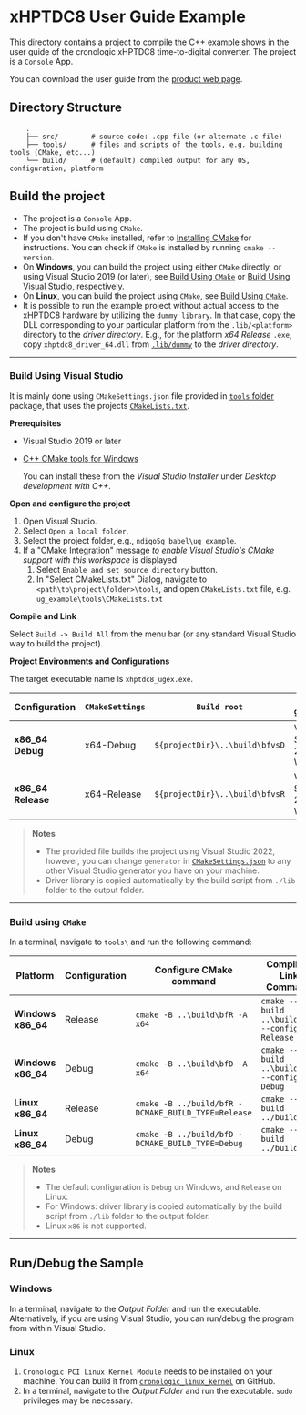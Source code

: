 # xHPTDC8 User Guide Example

This directory contains a project to compile the C++ example shows in the user guide of the cronologic xHPTDC8 time-to-digital converter. The project is a `Console` App.

You can download the user guide from the [product web page](https://www.cronologic.de/products/tdcs/xhptdc8-pcie).


## Directory Structure
```
    .
    ├── src/        # source code: .cpp file (or alternate .c file)
    ├── tools/      # files and scripts of the tools, e.g. building tools (CMake, etc...)
    └── build/      # (default) compiled output for any OS, configuration, platform
```

## Build the project
- The project is a `Console` App.
- The project is build using `CMake`.
- If you don't have `CMake` installed, refer to [Installing CMake](https://cmake.org/install/) for instructions. You can check if `CMake` is installed by running `cmake --version`.
- On **Windows**, you can build the project using either `CMake` directly, or using Visual Studio 2019 (or later), see [Build Using `CMake`](#build-using-cmake) or [Build Using Visual Studio](#build-using-visual-studio), respectively.
- On **Linux**, you can build the project using `CMake`, see [Build Using `CMake`](#build-using-cmake).
- It is possible to run the example project without actual access to the xHPTDC8 hardware by utilizing the `dummy library`. In that case, copy the DLL corresponding to your particular platform from the `.lib/<platform>` directory to the _driver directory_. E.g., for the platform _x64 Release_ `.exe`, copy `xhptdc8_driver_64.dll` from [`.lib/dummy`](../lib/dummy/) to the _driver directory_.

---

### Build Using Visual Studio
It is mainly done using `CMakeSettings.json` file provided in [`tools` folder](/tools/CMakeSettings.json) package, that uses the projects [`CMakeLists.txt`](/tools/CMakeLists.tx).

**Prerequisites**
- Visual Studio 2019 or later
- [C++ CMake tools for Windows](https://docs.microsoft.com/en-us/cpp/build/cmake-projects-in-visual-studio#installation)

  You can install these from the _Visual Studio Installer_ under 
  _Desktop development with C++_.

**Open and configure the project**
1. Open Visual Studio.
2. Select `Open a local folder`.
3. Select the project folder, e.g., `ndigo5g_babel\ug_example`.
4. If a "CMake Integration" message _to enable Visual Studio's CMake support with this workspace_ is displayed
   1. Select `Enable and set source directory` button.
   2. In "Select CMakeLists.txt" Dialog, navigate to `<path\to\project\folder>\tools`, and open `CMakeLists.txt` file, e.g. `ug_example\tools\CMakeLists.txt`

**Compile and Link**

Select `Build -> Build All` from the menu bar (or any standard Visual Studio way to build the project).

**Project Environments and Configurations**

The target executable name is `xhptdc8_ugex.exe`.

| Configuration     | `CMakeSettings` | `Build root`                     | `CMake generator`     | Output Folder          |
| ----------------- | --------------- | -------------------------------- | --------------------- | ---------------------  |
| **x86_64 Debug**  | x64-Debug       | `${projectDir}\..\build\bfvsD`   | Visual Studio 17 2022 Win64 | `<Build root>\Debug`   |
| **x86_64 Release**| x64-Release     | `${projectDir}\..\build\bfvsR`   | Visual Studio 17 2022 Win64 | `<Build root>\Release`   |

> **Notes**
> * The provided file builds the project using Visual Studio 2022, however, you can change `generator` in [`CMakeSettings.json`](./tools/CMakeSettings.json) to any other Visual Studio generator you have on your machine.
> * Driver library is copied automatically by the build script from `./lib` folder to the output folder.

---

### Build using `CMake`

In a terminal, navigate to `tools\` and run the following command:

| Platform          | Configuration | Configure CMake command                            | Compile & Link Command                       | Output Folder |
| ----------------- | ------------- | -------------------------------------------------  | -------------------------------------------- | -------  |
| **Windows x86_64**| Release       | `cmake -B ..\build\bfR -A x64`                     | `cmake --build ..\build\bfR --config Release`| `${projectDir}\..\build\bfR\Release` |
| **Windows x86_64**| Debug         | `cmake -B ..\build\bfD -A x64`                     | `cmake --build ..\build\bfD --config Debug`  | `${projectDir}\..\build\bfD\Debug` |
| **Linux x86_64**  | Release       | `cmake -B ../build/bfR -DCMAKE_BUILD_TYPE=Release` | `cmake --build ../build/bfR`                 | `${projectDir}/../build/bfR` |
| **Linux x86_64**  | Debug         | `cmake -B ../build/bfD -DCMAKE_BUILD_TYPE=Debug`   | `cmake --build ../build/bfD`                 | `${projectDir}/../build/bfD` |

> **Notes**
> * The default configuration is `Debug` on Windows, and `Release` on Linux.
> * For Windows: driver library is copied automatically by the build script from `./lib` folder to the output folder.
> * Linux `x86` is not supported.

---

## Run/Debug the Sample

### Windows
In a terminal, navigate to the _Output Folder_ and run the executable. Alternatively, if you are using Visual Studio, you can run/debug the program from within Visual Studio.

### Linux
1. `Cronologic PCI Linux Kernel Module` needs to be installed on your machine. You can build it from [`cronologic_linux_kernel`](https://github.com/cronologic-de/cronologic_linux_kernel) on GitHub.
2. In a terminal, navigate to the _Output Folder_ and run the executable. `sudo` privileges may be necessary.